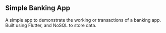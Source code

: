 ## Simple Banking App
  A simple app to demonstrate the working or transactions of a banking app. Built using Flutter, and NoSQL to store data.
